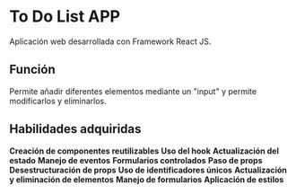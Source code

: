 # To Do List APP

Aplicación web desarrollada con Framework React JS.

## Función

Permite añadir diferentes elementos mediante un "input" y permite modificarlos y eliminarlos. 

## Habilidades adquiridas

**Creación de componentes reutilizables**
**Uso del hook**
**Actualización del estado**
**Manejo de eventos**
**Formularios controlados**
**Paso de props**
**Desestructuración de props**
**Uso de identificadores únicos**
**Actualización y eliminación de elementos**
**Manejo de formularios**
**Aplicación de estilos**
